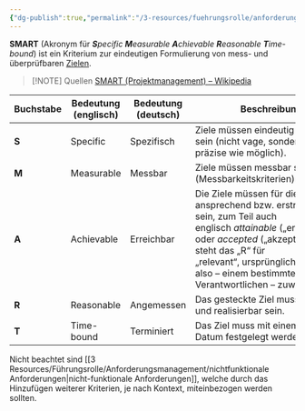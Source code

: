 ```yaml
---
{"dg-publish":true,"permalink":"/3-resources/fuehrungsrolle/anforderungsmanagement/smart-prinzip/","created":"2024-05-20T13:18:23.569+02:00","updated":"2024-05-21T08:23:33.077+02:00"}
---
```



**SMART** (Akronym für _**S**pecific **M**easurable **A**chievable **R**easonable **T**ime-bound_) ist ein Kriterium zur eindeutigen Formulierung von mess- und überprüfbaren [Zielen](https://de.wikipedia.org/wiki/Ziel "Ziel").

> [!NOTE] Quellen
> [SMART (Projektmanagement) – Wikipedia](https://de.wikipedia.org/wiki/SMART_(Projektmanagement))

| Buchstabe<br> | Bedeutung (englisch) | Bedeutung (deutsch) | Beschreibung                                                                                                                                                                                                                                                                | Englische Alternativen                                                                                                                                                   |
| ------------- | -------------------- | ------------------- | --------------------------------------------------------------------------------------------------------------------------------------------------------------------------------------------------------------------------------------------------------------------------- | ------------------------------------------------------------------------------------------------------------------------------------------------------------------------ |
| **S**         | Specific             | Spezifisch          | Ziele müssen eindeutig definiert sein (nicht vage, sondern so präzise wie möglich).                                                                                                                                                                                         | Significant, Stretching, Simple                                                                                                                                          |
| **M**         | Measurable           | Messbar             | Ziele müssen messbar sein (Messbarkeitskriterien).                                                                                                                                                                                                                          | Meaningful, Motivational, Manageable                                                                                                                                     |
| **A**         | Achievable           | Erreichbar          | Die Ziele müssen für die Person ansprechend bzw. erstrebenswert sein, zum Teil auch englisch _attainable_ („erreichbar“) oder _accepted_ („akzeptiert“) dann steht das „R“ für „relevant“, ursprünglich _assignable_, also – einem bestimmten Verantwortlichen – zuweisbar. | Appropriate, Accepted, Achievable, Agreed, Assignable, Actionable, Ambitious, Aligned, Aspirational, Attainable, Attractive, As if now (wie bereits erreicht formuliert) |
| **R**         | Reasonable           | Angemessen          | Das gesteckte Ziel muss möglich und realisierbar sein.                                                                                                                                                                                                                      | Relevant, Realistic, Resourced, Resonant                                                                                                                                 |
| **T**         | Time-bound           | Terminiert          | Das Ziel muss mit einem fixen Datum festgelegt werden können.                                                                                                                                                                                                               | Time-oriented, Time framed, Timed, Time-based, Timeboxed, Timely, Time-Specific, Timetabled, Time limited, Trackable, Tangible                                           |

Nicht beachtet sind [[3 Resources/Führungsrolle/Anforderungsmanagement/nichtfunktionale Anforderungen\|nicht-funktionale Anforderungen]], welche durch das Hinzufügen weiterer Kriterien, je nach Kontext, miteinbezogen werden sollten.